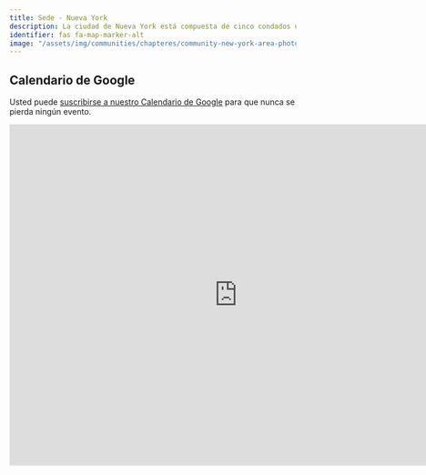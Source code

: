 ```yaml
---
title: Sede - Nueva York
description: La ciudad de Nueva York está compuesta de cinco condados ubicados donde el río Hudson se encuentra con el océano Atlántico.
identifier: fas fa-map-marker-alt
image: "/assets/img/communities/chapteres/community-new-york-area-photo.jpg"
---
```


## Calendario de Google

Usted puede [suscribirse a nuestro Calendario de Google](https://calendar.google.com/calendar/r?cid=dvidsilva.com_eieh0fli3i3nheb8j8naav4tco@group.calendar.google.com) para que nunca se pierda ningún evento.

<iframe src="https://calendar.google.com/calendar/embed?height=600&amp;wkst=2&amp;bgcolor=%23FFFFFF&amp;src=dvidsilva.com_eieh0fli3i3nheb8j8naav4tco%40group.calendar.google.com&amp;color=%238D6F47&amp;ctz=America%2FLos_Angeles" style="border-width:0" width="800" height="600" frameborder="0" scrolling="no"></iframe>
